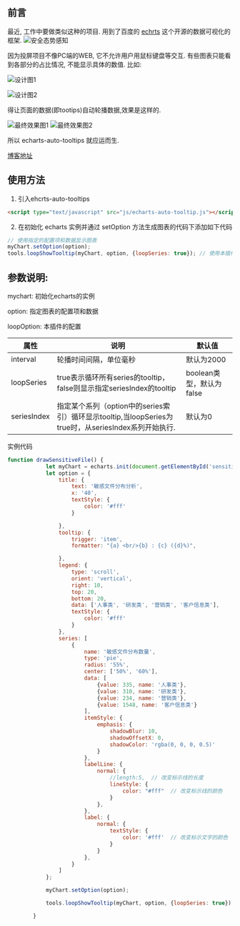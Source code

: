 
## 前言
最近, 工作中要做类似这种的项目. 用到了百度的 [echrts](http://echarts.baidu.com) 这个开源的数据可视化的框架.
![安全态势感知](http://wx4.sinaimg.cn/mw690/0060lm7Tly1fwf14rudhqj30dx07g74q.jpeg)

因为投屏项目不像PC端的WEB, 它不允许用户用鼠标键盘等交互. 有些图表只能看到各部分的占比情况, 不能显示具体的数值.
比如:

![设计图1](http://wx3.sinaimg.cn/mw690/0060lm7Tly1fwf1gxza98j3076078412.jpg)

![设计图2](http://wx3.sinaimg.cn/mw690/0060lm7Tly1fwf1gy8qnrj30cx0870yw.jpg)

得让页面的数据(即tootips)自动轮播数据,效果是这样的.

![最终效果图1](http://wx1.sinaimg.cn/mw690/0060lm7Tly1fwf1iy6gh9g30ae06t0ul.gif)
![最终效果图2](http://wx2.sinaimg.cn/mw690/0060lm7Tly1fwf1iyqmpmg30bw06rq51.gif)

所以 echarts-auto-tooltips 就应运而生.

[博客地址](http://www.cnblogs.com/liuyishi/)

## 使用方法
1. 引入ehcrts-auto-tooltips

```html
<script type="text/javascript" src="js/echarts-auto-tooltip.js"></script>
```

2.  在初始化 echarts 实例并通过 setOption 方法生成图表的代码下添加如下代码

```js
// 使用指定的配置项和数据显示图表
myChart.setOption(option);
tools.loopShowTooltip(myChart, option, {loopSeries: true}); // 使用本插件
```

## 参数说明:

mychart: 初始化echarts的实例

option: 指定图表的配置项和数据

loopOption: 本插件的配置

| 属性          | 说明                                                                      | 默认值                 |
| ----------- | ------------------------------------------------------------------------- | ------------------- |
| interval    | 轮播时间间隔，单位毫秒                                                               | 默认为2000             |
| loopSeries  | true表示循环所有series的tooltip，false则显示指定seriesIndex的tooltip                    | boolean类型，默认为false |
| seriesIndex | 指定某个系列（option中的series索引）循环显示tooltip,当loopSeries为true时，从seriesIndex系列开始执行. | 默认为0|

实例代码

```js
function drawSensitiveFile() {
            let myChart = echarts.init(document.getElementById('sensitive-file'));
            let option = {
                title: {
                    text: '敏感文件分布分析',
                    x: '40',
                    textStyle: {
                        color: '#fff'
                    }

                },
                tooltip: {
                    trigger: 'item',
                    formatter: "{a} <br/>{b} : {c} ({d}%)",

                },
                legend: {
                    type: 'scroll',
                    orient: 'vertical',
                    right: 10,
                    top: 20,
                    bottom: 20,
                    data: ['人事类', '研发类', '营销类', '客户信息类'],
                    textStyle: {
                        color: '#fff'
                    }
                },
                series: [
                    {
                        name: '敏感文件分布数量',
                        type: 'pie',
                        radius: '55%',
                        center: ['50%', '60%'],
                        data: [
                            {value: 335, name: '人事类'},
                            {value: 310, name: '研发类'},
                            {value: 234, name: '营销类'},
                            {value: 1548, name: '客户信息类'}
                        ],
                        itemStyle: {
                            emphasis: {
                                shadowBlur: 10,
                                shadowOffsetX: 0,
                                shadowColor: 'rgba(0, 0, 0, 0.5)'
                            }
                        },
                        labelLine: {
                            normal: {
                                //length:5,  // 改变标示线的长度
                                lineStyle: {
                                    color: "#fff"  // 改变标示线的颜色
                                }
                            },
                        },
                        label: {
                            normal: {
                                textStyle: {
                                    color: '#fff'  // 改变标示文字的颜色
                                }
                            }
                        },
                    }
                ]
            };

            myChart.setOption(option);

			tools.loopShowTooltip(myChart, option, {loopSeries: true});

        }
```
